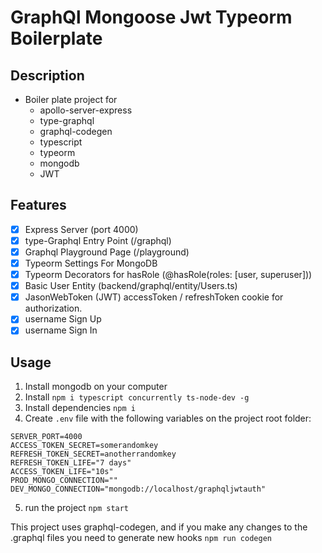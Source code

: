 # GraphQl Mongoose Jwt Typeorm Boilerplate

## Description

- Boiler plate project for
  - apollo-server-express
  - type-graphql
  - graphql-codegen
  - typescript
  - typeorm
  - mongodb
  - JWT

## Features

- [x] Express Server (port 4000)
- [x] type-Graphql Entry Point (/graphql)
- [x] Graphql Playground Page (/playground)
- [x] Typeorm Settings For MongoDB
- [x] Typeorm Decorators for hasRole (@hasRole(roles: [user, superuser]))
- [x] Basic User Entity (backend/graphql/entity/Users.ts)
- [x] JasonWebToken (JWT) accessToken / refreshToken cookie for authorization.
- [x] username Sign Up
- [x] username Sign In

## Usage

1. Install mongodb on your computer
2. Install `npm i typescript concurrently ts-node-dev -g`
3. Install dependencies `npm i`
4. Create `.env` file with the following variables on the project root folder:

```
SERVER_PORT=4000
ACCESS_TOKEN_SECRET=somerandomkey
REFRESH_TOKEN_SECRET=anotherrandomkey
REFRESH_TOKEN_LIFE="7 days"
ACCESS_TOKEN_LIFE="10s"
PROD_MONGO_CONNECTION=""
DEV_MONGO_CONNECTION="mongodb://localhost/graphqljwtauth"
```

5. run the project `npm start`

This project uses graphql-codegen, and if you make any changes to the .graphql files you need to generate new hooks `npm run codegen`
